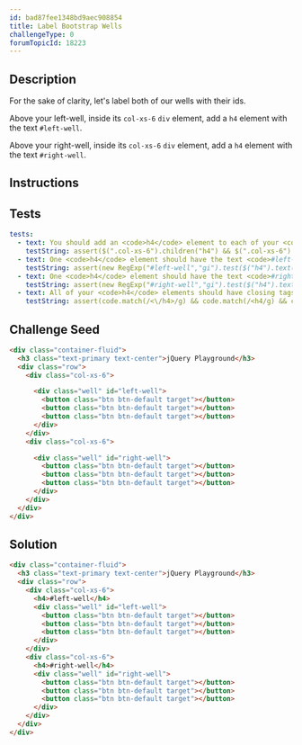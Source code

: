 ```yaml
---
id: bad87fee1348bd9aec908854
title: Label Bootstrap Wells
challengeType: 0
forumTopicId: 18223
---
```


## Description

<section id='description'>

For the sake of clarity, let's label both of our wells with their ids.

Above your left-well, inside its `col-xs-6` `div` element, add a `h4` element with the text `#left-well`.

Above your right-well, inside its `col-xs-6` `div` element, add a `h4` element with the text `#right-well`.

</section>

## Instructions

<section id='instructions'>

</section>

## Tests

<section id='tests'>

```yml
tests:
  - text: You should add an <code>h4</code> element to each of your <code>&#60;div class="col-xs-6"&#62;</code> elements.
    testString: assert($(".col-xs-6").children("h4") && $(".col-xs-6").children("h4").length > 1);
  - text: One <code>h4</code> element should have the text <code>#left-well</code>.
    testString: assert(new RegExp("#left-well","gi").test($("h4").text()));
  - text: One <code>h4</code> element should have the text <code>#right-well</code>.
    testString: assert(new RegExp("#right-well","gi").test($("h4").text()));
  - text: All of your <code>h4</code> elements should have closing tags.
    testString: assert(code.match(/<\/h4>/g) && code.match(/<h4/g) && code.match(/<\/h4>/g).length === code.match(/<h4/g).length);

```

</section>

## Challenge Seed

<section id='challengeSeed'>

<div id='html-seed'>

```html
<div class="container-fluid">
  <h3 class="text-primary text-center">jQuery Playground</h3>
  <div class="row">
    <div class="col-xs-6">

      <div class="well" id="left-well">
        <button class="btn btn-default target"></button>
        <button class="btn btn-default target"></button>
        <button class="btn btn-default target"></button>
      </div>
    </div>
    <div class="col-xs-6">

      <div class="well" id="right-well">
        <button class="btn btn-default target"></button>
        <button class="btn btn-default target"></button>
        <button class="btn btn-default target"></button>
      </div>
    </div>
  </div>
</div>
```

</div>

</section>

## Solution

<section id='solution'>

```html
<div class="container-fluid">
  <h3 class="text-primary text-center">jQuery Playground</h3>
  <div class="row">
    <div class="col-xs-6">
      <h4>#left-well</h4>
      <div class="well" id="left-well">
        <button class="btn btn-default target"></button>
        <button class="btn btn-default target"></button>
        <button class="btn btn-default target"></button>
      </div>
    </div>
    <div class="col-xs-6">
      <h4>#right-well</h4>
      <div class="well" id="right-well">
        <button class="btn btn-default target"></button>
        <button class="btn btn-default target"></button>
        <button class="btn btn-default target"></button>
      </div>
    </div>
  </div>
</div>
```

</section>
